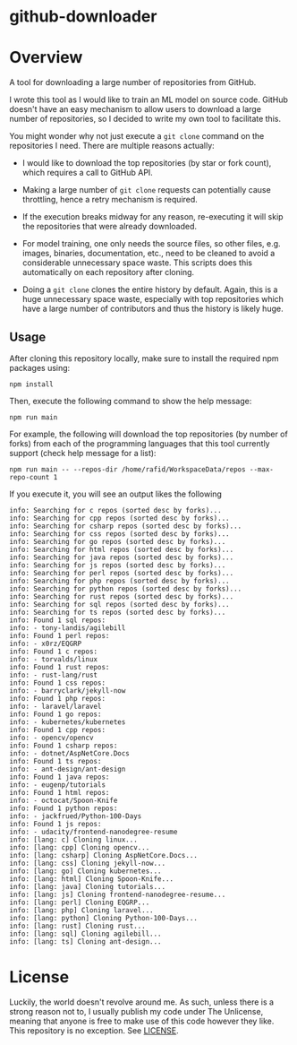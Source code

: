 # github-downloader

# Overview
A tool for downloading a large number of repositories from GitHub.

I wrote this tool as I would like to train an ML model on source code. GitHub
doesn't have an easy mechanism to allow users to download a large number of
repositories, so I decided to write my own tool to facilitate this.

You might wonder why not just execute a `git clone` command on the repositories I need.
There are multiple reasons actually:

- I would like to download the top repositories (by star or fork count), which
requires a call to GitHub API.

- Making a large number of `git clone` requests can potentially cause
throttling, hence a retry mechanism is required.

- If the execution breaks midway for any reason, re-executing it will skip the
repositories that were already downloaded.

- For model training, one only needs the source files, so other files, e.g.
images, binaries, documentation, etc., need to be cleaned to avoid a
considerable unnecessary space waste. This scripts does this automatically on
each repository after cloning.

- Doing a `git clone` clones the entire history by default. Again, this is a
huge unnecessary space waste, especially with top repositories which have a
large number of contributors and thus the history is likely huge.

## Usage

After cloning this repository locally, make sure to install the required npm
packages using:

```shell
npm install
```

Then, execute the following command to show the help message:

```shell
npm run main
```

For example, the following will download the top repositories (by number of
forks) from each of the programming languages that this tool currently support
(check help message for a list):

```shell
npm run main -- --repos-dir /home/rafid/WorkspaceData/repos --max-repo-count 1
```

If you execute it, you will see an output likes the following

```
info: Searching for c repos (sorted desc by forks)...
info: Searching for cpp repos (sorted desc by forks)...
info: Searching for csharp repos (sorted desc by forks)...
info: Searching for css repos (sorted desc by forks)...
info: Searching for go repos (sorted desc by forks)...
info: Searching for html repos (sorted desc by forks)...
info: Searching for java repos (sorted desc by forks)...
info: Searching for js repos (sorted desc by forks)...
info: Searching for perl repos (sorted desc by forks)...
info: Searching for php repos (sorted desc by forks)...
info: Searching for python repos (sorted desc by forks)...
info: Searching for rust repos (sorted desc by forks)...
info: Searching for sql repos (sorted desc by forks)...
info: Searching for ts repos (sorted desc by forks)...
info: Found 1 sql repos:
info: - tony-landis/agilebill
info: Found 1 perl repos:
info: - x0rz/EQGRP
info: Found 1 c repos:
info: - torvalds/linux
info: Found 1 rust repos:
info: - rust-lang/rust
info: Found 1 css repos:
info: - barryclark/jekyll-now
info: Found 1 php repos:
info: - laravel/laravel
info: Found 1 go repos:
info: - kubernetes/kubernetes
info: Found 1 cpp repos:
info: - opencv/opencv
info: Found 1 csharp repos:
info: - dotnet/AspNetCore.Docs
info: Found 1 ts repos:
info: - ant-design/ant-design
info: Found 1 java repos:
info: - eugenp/tutorials
info: Found 1 html repos:
info: - octocat/Spoon-Knife
info: Found 1 python repos:
info: - jackfrued/Python-100-Days
info: Found 1 js repos:
info: - udacity/frontend-nanodegree-resume
info: [lang: c] Cloning linux...
info: [lang: cpp] Cloning opencv...
info: [lang: csharp] Cloning AspNetCore.Docs...
info: [lang: css] Cloning jekyll-now...
info: [lang: go] Cloning kubernetes...
info: [lang: html] Cloning Spoon-Knife...
info: [lang: java] Cloning tutorials...
info: [lang: js] Cloning frontend-nanodegree-resume...
info: [lang: perl] Cloning EQGRP...
info: [lang: php] Cloning laravel...
info: [lang: python] Cloning Python-100-Days...
info: [lang: rust] Cloning rust...
info: [lang: sql] Cloning agilebill...
info: [lang: ts] Cloning ant-design...
```

# License

Luckily, the world doesn't revolve around me. As such, unless there is a strong
reason not to, I usually publish my code under The Unlicense, meaning that
anyone is free to make use of this code however they like. This repository is no
exception. See [LICENSE](LICENSE).